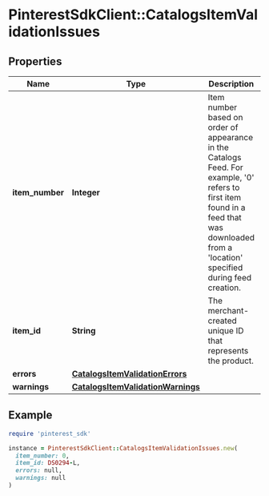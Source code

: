 # PinterestSdkClient::CatalogsItemValidationIssues

## Properties

| Name | Type | Description | Notes |
| ---- | ---- | ----------- | ----- |
| **item_number** | **Integer** | Item number based on order of appearance in the Catalogs Feed. For example, &#39;0&#39; refers to first item found in a feed that was downloaded from a &#39;location&#39; specified during feed creation. |  |
| **item_id** | **String** | The merchant-created unique ID that represents the product. |  |
| **errors** | [**CatalogsItemValidationErrors**](CatalogsItemValidationErrors.md) |  |  |
| **warnings** | [**CatalogsItemValidationWarnings**](CatalogsItemValidationWarnings.md) |  |  |

## Example

```ruby
require 'pinterest_sdk'

instance = PinterestSdkClient::CatalogsItemValidationIssues.new(
  item_number: 0,
  item_id: DS0294-L,
  errors: null,
  warnings: null
)
```

